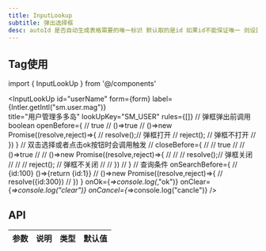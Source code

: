 ```yaml
---
title: InputLookup
subtitle: 弹出选择框
desc: autoId 是否自动生成表格需要的唯一标识 默认取的是id 如果id不能保证唯一 则设置该值为true 默认为false
---
```


## Tag使用
import { InputLookUp } from '@/components'

<InputLookUp 
    id="userName" 
    form={form} 
    label={Intler.getIntl("sm.user.mag")}  
    title="用户管理多多岛" 
    lookUpKey="SM_USER" 
    rules={[]} 
    // 弹框弹出前调用 boolean
    openBefore={ 
    // true
    // ()=>true
    // ()=>new Promise((resolve,reject)=>{
    //   resolve();// 弹框打开
    //   reject(); // 弹框不打开
    // })
    }
    // 双击选择或者点击ok按钮时会调用触发
    // closeBefore={
    //   // true
    //   // ()=>true
    //   // ()=>new Promise((resolve,reject)=>{
    //   //   // resolve();// 弹框关闭
    //   //   // reject(); // 弹框不关闭
    //   // })
    // }
    // 查询条件
    onSearchBefore={
    // {id:100}
    ()=>{return {id:1}}
    // ()=>new Promise((resolve,reject)=>{
    //   resolve({id:300})
    // })
    }
    onOk={_=>console.log(_,"ok")} 
    onClear={_=>console.log("clear")} 
    onCancel={_=>console.log("cancle")} 
  />
## API

| 参数      | 说明                                      | 类型         | 默认值 |
|----------|------------------------------------------|-------------|-------|



